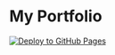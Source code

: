 # My Portfolio

[![Deploy to GitHub Pages](https://github.com/Xeferis/Xeferis.github.io/actions/workflows/build&deploy.yml/badge.svg)](https://github.com/Xeferis/Xeferis.github.io/actions/workflows/build&deploy.yml)
